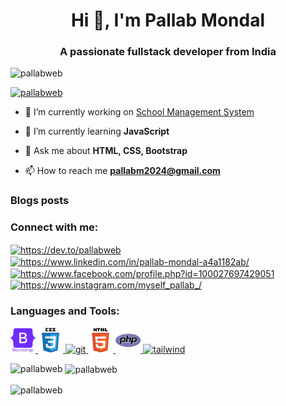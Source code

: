 <h1 align="center">Hi 👋, I'm Pallab Mondal</h1>
<h3 align="center">A passionate fullstack developer from India</h3>

<p align="left"> <img src="https://komarev.com/ghpvc/?username=pallabweb&label=Profile%20views&color=0e75b6&style=flat" alt="pallabweb" /> </p>

<p align="left"> <a href="https://github.com/ryo-ma/github-profile-trophy"><img src="https://github-profile-trophy.vercel.app/?username=pallabweb" alt="pallabweb" /></a> </p>

- 🔭 I’m currently working on [School Management System](https://sunshineproject.000webhostapp.com/home/)

- 🌱 I’m currently learning **JavaScript**

- 💬 Ask me about **HTML, CSS, Bootstrap**

- 📫 How to reach me **pallabm2024@gmail.com**

### Blogs posts
<!-- BLOG-POST-LIST:START -->
<!-- BLOG-POST-LIST:END -->

<h3 align="left">Connect with me:</h3>
<p align="left">
<a href="https://dev.to/https://dev.to/pallabweb" target="blank"><img align="center" src="https://raw.githubusercontent.com/rahuldkjain/github-profile-readme-generator/master/src/images/icons/Social/devto.svg" alt="https://dev.to/pallabweb" height="30" width="40" /></a>
<a href="https://linkedin.com/in/https://www.linkedin.com/in/pallab-mondal-a4a1182ab/" target="blank"><img align="center" src="https://raw.githubusercontent.com/rahuldkjain/github-profile-readme-generator/master/src/images/icons/Social/linked-in-alt.svg" alt="https://www.linkedin.com/in/pallab-mondal-a4a1182ab/" height="30" width="40" /></a>
<a href="https://fb.com/https://www.facebook.com/profile.php?id=100027697429051" target="blank"><img align="center" src="https://raw.githubusercontent.com/rahuldkjain/github-profile-readme-generator/master/src/images/icons/Social/facebook.svg" alt="https://www.facebook.com/profile.php?id=100027697429051" height="30" width="40" /></a>
<a href="https://instagram.com/https://www.instagram.com/myself_pallab_/" target="blank"><img align="center" src="https://raw.githubusercontent.com/rahuldkjain/github-profile-readme-generator/master/src/images/icons/Social/instagram.svg" alt="https://www.instagram.com/myself_pallab_/" height="30" width="40" /></a>
</p>

<h3 align="left">Languages and Tools:</h3>
<p align="left"> <a href="https://getbootstrap.com" target="_blank" rel="noreferrer"> <img src="https://raw.githubusercontent.com/devicons/devicon/master/icons/bootstrap/bootstrap-plain-wordmark.svg" alt="bootstrap" width="40" height="40"/> </a> <a href="https://www.w3schools.com/css/" target="_blank" rel="noreferrer"> <img src="https://raw.githubusercontent.com/devicons/devicon/master/icons/css3/css3-original-wordmark.svg" alt="css3" width="40" height="40"/> </a> <a href="https://git-scm.com/" target="_blank" rel="noreferrer"> <img src="https://www.vectorlogo.zone/logos/git-scm/git-scm-icon.svg" alt="git" width="40" height="40"/> </a> <a href="https://www.w3.org/html/" target="_blank" rel="noreferrer"> <img src="https://raw.githubusercontent.com/devicons/devicon/master/icons/html5/html5-original-wordmark.svg" alt="html5" width="40" height="40"/> </a> <a href="https://www.php.net" target="_blank" rel="noreferrer"> <img src="https://raw.githubusercontent.com/devicons/devicon/master/icons/php/php-original.svg" alt="php" width="40" height="40"/> </a> <a href="https://tailwindcss.com/" target="_blank" rel="noreferrer"> <img src="https://www.vectorlogo.zone/logos/tailwindcss/tailwindcss-icon.svg" alt="tailwind" width="40" height="40"/> </a> </p>

<p><img align="left" src="https://github-readme-stats.vercel.app/api/top-langs?username=pallabweb&show_icons=true&locale=en&layout=compact" alt="pallabweb" /></p>

<p>&nbsp;<img align="center" src="https://github-readme-stats.vercel.app/api?username=pallabweb&show_icons=true&locale=en" alt="pallabweb" /></p>

<p><img align="center" src="https://github-readme-streak-stats.herokuapp.com/?user=pallabweb&" alt="pallabweb" /></p>
